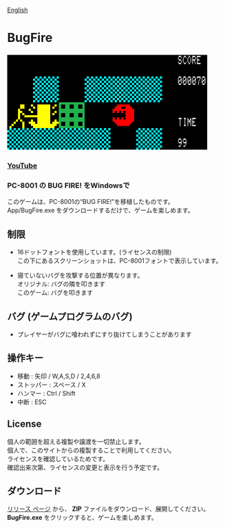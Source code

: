 [English](index.md)
# BugFire 
### ![Game](https://raw.githubusercontent.com/shg-eo/BugFire/master/Pic/Game0.png)
### [YouTube](https://youtu.be/eL5zOH_6P_U)  
### PC-8001 の BUG FIRE! をWindowsで

このゲームは、PC-8001の“BUG FIRE!”を移植したものです。  
App/BugFire.exe をダウンロードするだけで、ゲームを楽しめます。  

## 制限
- 16ドットフォントを使用しています。(ライセンスの制限)  
この下にあるスクリーンショットは、PC-8001フォントで表示しています。

- 寝ていないバグを攻撃する位置が異なります。  
オリジナル: バグの隣を叩きます  
このゲーム: バグを叩きます  

## バグ (ゲームプログラムのバグ)
- プレイヤーがバグに喰われずにすり抜けてしまうことがあります  

## 操作キー
* 移動 : 矢印 / W,A,S,D / 2,4,6,8
* ストッパー : スペース / X
* ハンマー : Ctrl / Shift
* 中断 : ESC

## License
個人の範囲を超える複製や譲渡を一切禁止します。  
個人で、このサイトからの複製することで利用してください。  
ライセンスを確認しているためです。    
確認出来次第、ライセンスの変更と表示を行う予定です。  

## ダウンロード
[リリース ページ](https://github.com/shg-eo/BugFire/releases) から、
**ZIP** ファイルをダウンロード、展開してください。  
**BugFire.exe** をクリックすると、ゲームを楽しめます。  

